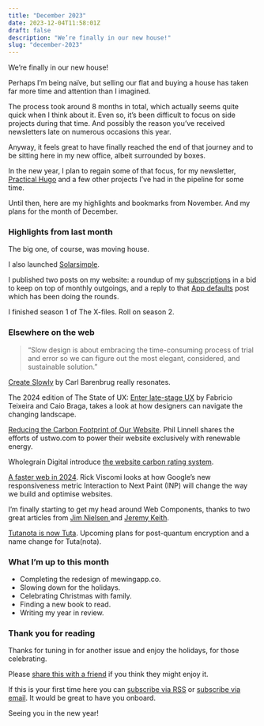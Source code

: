 ```yaml
---
title: "December 2023"
date: 2023-12-04T11:58:01Z
draft: false
description: "We’re finally in our new house!"
slug: "december-2023"
---
```


We’re finally in our new house! 

Perhaps I’m being naïve, but selling our flat and buying a house has taken far more time and attention than I imagined.

The process took around 8 months in total, which actually seems quite quick when I think about it. Even so, it’s been difficult to focus on side projects during that time. And possibly the reason you’ve received newsletters late on numerous occasions this year.

Anyway, it feels great to have finally reached the end of that journey and to be sitting here in my new office, albeit surrounded by boxes. 

In the new year, I plan to regain some of that focus, for my newsletter, [Practical Hugo](https://practicalhugo.com/) and a few other projects I’ve had in the pipeline for some time.

Until then, here are my highlights and bookmarks from November. And my plans for the month of December.

### Highlights from last month

The big one, of course, was moving house.

I also launched [Solarsimple](https://crimson-cobra.cloudvent.net/). 

I published two posts on my website: a roundup of my [subscriptions](https://harrycresswell.com/writing/subscriptions/) in a bid to keep on top of monthly outgoings, and a reply to that [App defaults](https://harrycresswell.com/writing/app-defaults/) post which has been doing the rounds.

I finished season 1 of The X-files. Roll on season 2.

### Elsewhere on the web

> “Slow design is about embracing the time-consuming process of trial and error so we can figure out the most elegant, considered, and sustainable solution.” 

[Create Slowly](https://carlbarenbrug.com/create-slowly) by Carl Barenbrug really resonates.

The 2024 edition of The State of UX: [Enter late-stage UX](https://trends.uxdesign.cc/) by Fabricio Teixeira and Caio Braga, takes a look at how designers can navigate the changing landscape.

[Reducing the Carbon Footprint of Our Website](https://www.ustwo.com/blog/reducing-the-carbon-footprint-of-our-website/). Phil Linnell shares the efforts of ustwo.com to power their website exclusively with renewable energy.

Wholegrain Digital introduce [the website carbon rating system](https://www.wholegraindigital.com/blog/introducing-website-carbon-rating-system/).

[A faster web in 2024](https://rviscomi.dev/2023/11/a-faster-web-in-2024/). Rick Viscomi looks at how Google’s new responsiveness metric Interaction to Next Paint (INP) will change the way we build and optimise websites.

I’m finally starting to get my head around Web Components, thanks to two great articles from [Jim Nielsen ](https://blog.jim-nielsen.com/2023/html-web-components/) and [Jeremy Keith](https://adactio.com/journal/20618).

[Tutanota is now Tuta](https://tuta.com/blog/tutanota-is-now-tuta). Upcoming plans for post-quantum encryption and a name change for Tuta(nota).

### What I’m up to this month

- Completing the redesign of mewingapp.co.
- Slowing down for the holidays.
- Celebrating Christmas with family.
- Finding a new book to read.
- Writing my year in review.

### Thank you for reading

Thanks for tuning in for another issue and enjoy the holidays, for those celebrating.

Please [share this with a friend](https://harrycresswell.com/newsletter/december-2023) if you think they might enjoy it.

If this is your first time here you can [subscribe via RSS](https://harrycresswell.com/feeds/) or [subscribe via email](https://harrycresswell.us14.list-manage.com/subscribe/post?u=4e8fba8d0ab4a857159c0104e&id=d6ad2b65ca). It would be great to have you onboard.

Seeing you in the new year!